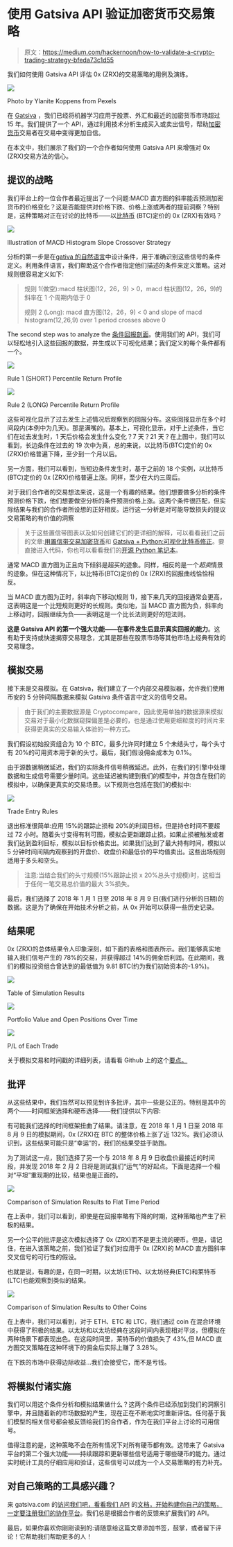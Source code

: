 # 使用 Gatsiva API 验证加密货币交易策略

> 原文：<https://medium.com/hackernoon/how-to-validate-a-crypto-trading-strategy-bfeda73c1d55>

我们如何使用 Gatsiva API 评估 0x (ZRX)的交易策略的用例及演练。

![](img/ab34dc5c85601a0d074981539f3b8fd5.png)

Photo by Ylanite Koppens from Pexels

在 [Gatsiva](https://gatsiva.com) ，我们已经将机器学习应用于股票、外汇和最近的加密货币市场超过 15 年。我们提供了一个 API，通过利用技术分析生成买入或卖出信号，帮助[加密货币](https://hackernoon.com/tagged/cryptocurrency)交易者在交易中变得更加自信。

在本文中，我们展示了我们的一个合作者如何使用 Gatsiva API 来增强对 0x (ZRX)交易方法的信心。

## 提议的战略

我们平台上的一位合作者最近提出了一个问题:MACD 直方图的斜率能否预测加密货币的价格变化？这是否能提供对价格下跌、价格上涨或两者的提前洞察？特别是，这种策略对正在讨论的比特币——以[比特币](https://hackernoon.com/tagged/bitcoin) (BTC)定价的 0x (ZRX)有效吗？

![](img/b68c55578d35c5f298073191f398daf7.png)

Illustration of MACD Histogram Slope Crossover Strategy

分析的第一步是在[gativa 的自然语言](https://gatsiva.com/docs/#gatsiva-language-definition)中设计条件，用于准确识别这些信号的条件定义。利用条件语言，我们帮助这个合作者指定他们描述的条件来定义策略。这对规则很容易定义如下:

> 规则 1(做空):macd 柱状图(12，26，9) > 0，macd 柱状图(12，26，9)的斜率在 1 个周期内低于 0
> 
> 规则 2 (Long): macd 直方图(12，26，9) < 0 and slope of macd histogram(12,26,9) over 1 period crosses above 0

The second step was to analyze the [条件回报剖面](https://gatsiva.com/docs/#condition-return-profile)。使用我们的 API，我们可以轻松地引入这些回报的数据，并生成以下可视化结果；我们定义的每个条件都有一个。

![](img/f424626395b8d0e26b7e51497357fe44.png)

Rule 1 (SHORT) Percentile Return Profile

![](img/bf8e4f3088cfa1218dc282e5d544481b.png)

Rule 2 (LONG) Percentile Return Profile

这些可视化显示了过去发生上述情况后观察到的回报分布。这些回报显示在多个时间段内(本例中为几天)。那是满嘴的。基本上，可视化显示，对于上述条件，当它们在过去发生时，1 天后价格会发生什么变化？7 天？21 天？在上图中，我们可以看到，长边条件在过去的 19 次中为真，总的来说，以比特币(BTC)定价的 0x (ZRX)价格普遍下降，至少到一个月以后。

另一方面，我们可以看到，当短边条件发生时，基于之前的 18 个实例，以比特币(BTC)定价的 0x (ZRX)价格普遍上涨。同样，至少在大约三周后。

对于我们合作者的交易想法来说，这是一个有趣的结果。他们想要做多分析的条件预测价格下跌，他们想要做空分析的条件预测价格上涨。这两个条件很匹配，但实际结果与我们的合作者所设想的正好相反。运行这一分析是对可能导致损失的提议交易策略的有价值的洞察

> 关于这些置信带图表以及如何创建它们的更详细的解释，可以看看我们之前的文章:[用置信带交易加密货币](https://hackernoon.com/trading-cryptocurrency-with-confidence-bands-cffd523f3e4b)和 [Gatsiva + Python:可视化比特币修正](/@gatsiva/gatsiva-python-visualizing-bitcoin-corrections-7836aab57586)。要直接进入代码，你也可以看看我们的[开源 Python 笔记本](https://github.com/gatsiva/jupyter-notebooks)。

通常 MACD 直方图为正且向下倾斜是超买的迹象。同样，相反的是一个*超卖*情景的迹象。但在这种情况下，以比特币(BTC)定价的 0x (ZRX)的回报曲线恰恰相反。

当 MACD 直方图为正时，斜率向下移动(规则 1)，接下来几天的回报通常会更高，这表明这是一个比短规则更好的长规则。类似地，当 MACD 直方图为负，斜率向上移动时，回报继续为负——表明这是一个比长法则更好的短法则。

**这是 Gatsiva API 的第一个强大功能——在事件发生后显示真实回报的能力**。这有助于支持或快速揭穿交易理念，尤其是那些在股票市场等其他市场上经典有效的交易理念。

## 模拟交易

接下来是交易模拟。在 Gatsiva，我们建立了一个内部交易模拟器，允许我们使用币安的 5 分钟间隔数据来模拟 Gatsiva 条件语言中定义的信号交易。

> 由于我们的主要数据源是 Cryptocompare，因此使用单独的数据源来模拟交易对于最小化数据窥探偏差是必要的，也是通过使用更细粒度的时间片来获得更真实的交易输入体验的一种方式。

我们假设初始投资组合为 10 个 BTC，最多允许同时建立 5 个未结头寸，每个头寸有 20%的可用资本用于新的头寸。最后，我们假设佣金成本为 0.1%。

由于源数据稍微延迟，我们的实际条件信号稍微延迟。此外，在我们的引擎中处理数据和生成信号需要少量时间。这些延迟被构建到我们的模型中，并包含在我们的模拟中，以确保更真实的交易场景。以下规则也包括在我们的模拟中:

![](img/382fb5fd01fccc3c8508f8987d496875.png)

Trade Entry Rules

退出标准很简单:应用 15%的跟踪止损和 20%的利润目标，但是持仓时间不要超过 72 小时。随着头寸变得有利可图，模拟会更新跟踪止损。如果止损被触发或者我们达到盈利目标，模拟以目标价格卖出。如果我们达到了最大持有时间，模拟以 5 分钟时间间隔内观察到的开盘价、收盘价和最低价的平均值卖出。这些出场规则适用于多头和空头。

> 注意:当结合我们的头寸规模(15%跟踪止损 x 20%总头寸规模)时，这相当于任何一笔交易总价值的最大 3%损失。

最后，我们选择了 2018 年 1 月 1 日至 2018 年 8 月 9 日(我们进行分析的日期)的数据。这是为了确保在开始技术分析之前，从 0x 开始可以获得一些历史记录。

## 结果呢

0x (ZRX)的总体结果令人印象深刻，如下面的表格和图表所示。我们能够真实地输入我们信号产生的 78%的交易，并获得超过 14%的佣金后利润。在此期间，我们的模拟投资组合曾达到的最低值为 9.81 BTC(约为我们初始资本的-1.9%)。

![](img/667e4e9a4e0d7fe94dedacd5391b9dea.png)

Table of Simulation Results

![](img/9d6b42fba15e34168d63cb4a7820ac97.png)

Portfolio Value and Open Positions Over Time

![](img/f2bc4f48c463fa562d0c0a4d28fb2399.png)

P/L of Each Trade

关于模拟交易和时间戳的详细列表，请看看 Github 上的这个[要点。](https://gist.github.com/otbbdeploy/8edc2f20f40e8dee8f4db9b583951995)

## 批评

从这些结果中，我们当然可以预见到许多批评，其中一些是公正的。特别是其中的两个——时间框架选择和硬币选择——我们提供以下内容:

有可能我们选择的时间框架扭曲了结果。请注意，在 2018 年 1 月 1 日至 2018 年 8 月 9 日的模拟期间，0x (ZRX)在 BTC 的整体价格上涨了近 132%。我们必须认识到，这些结果可能只是“幸运”的，我们的结果受益于助跑。

为了测试这一点，我们选择了另一个与 2018 年 8 月 9 日收盘价最接近的时间段，并发现 2018 年 2 月 2 日将是测试我们“运气”的好起点。下面是选择一个相对“平坦”重现期的比较，结果也是正面的。

![](img/f95d4569dc3d11ecb2234bb17529e2d5.png)

Comparison of Simulation Results to Flat Time Period

在上表中，我们可以看到，即使是在回报率略有下降的时期，这种策略也产生了积极的结果。

另一个公平的批评是这次模拟选择了 0x (ZRX)而不是更主流的硬币。但是，请记住，在进入该策略之前，我们验证了我们对应用于 0x (ZRX)的 MACD 直方图斜率交叉信号的可行性的假设。

也就是说，有趣的是，在同一时期，以太坊(ETH)、以太坊经典(ETC)和莱特币(LTC)也能观察到类似的结果。

![](img/9c078be0aa6b590beac67519f0f705c7.png)

Comparison of Simulation Results to Other Coins

在上表中，我们可以看到，对于 ETH、ETC 和 LTC，我们通过 coin 在混合环境中获得了积极的结果。以太坊和以太坊经典在这段时间内表现相对平淡，但模拟在两种场景下都表现出色。在这段时间里，莱特币的价值损失了 43%,但 MACD 直方图交叉策略在这种环境下的佣金后实际上赚了 3.28%。

在下跌的市场中获得边际收益…我们会接受它，而不是亏钱。

## 将模拟付诸实施

我们可以用这个条件分析和模拟结果做什么？这两个条件已经添加到我们的洞察引擎中，并且随着新的市场数据的产生，现在正在不断地实时重新评估。任何基于我们模型的相关信号都会被反馈给我们的合作者，作为在我们平台上讨论的可用信号。

值得注意的是，这种策略不会在所有情况下对所有硬币都有效。这带来了 Gatsiva 平台的第二个强大功能——持续跟踪和更新哪些信号适用于哪些硬币的能力。通过实时统计工具的仔细应用和验证，这些信号可以成为一个人交易策略的有力补充。

## 对自己策略的工具感兴趣？

来 gatsiva.com 的[访问我们吧，看看我们 API](http://gatsiva.com) 的[文档，开始构建你自己的策略，一定要注册我们的](https://gatsiva.com/docs)[协作平台](https://discourse.gatsiva.com)。我们总是根据合作者的反馈来扩展我们的 API。

最后，如果你喜欢你刚刚读到的:请随意给这篇文章添加书签，鼓掌，或者留下评论！它帮助我们帮助更多的人！